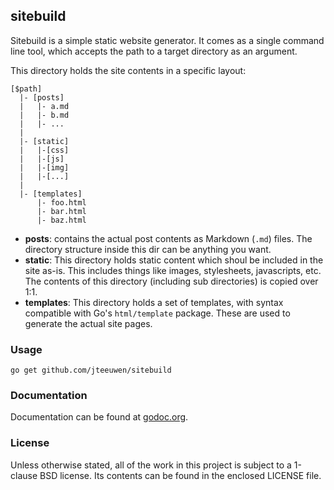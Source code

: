 ## sitebuild

Sitebuild is a simple static website generator.
It comes as a single command line tool, which accepts
the path to a target directory as an argument.

This directory holds the site contents in a specific layout:

    [$path]
      |- [posts]
      |   |- a.md
      |   |- b.md
      |   |- ...
      |
      |- [static]
      |   |-[css]
      |   |-[js]
      |   |-[img]
      |   |-[...]
      |
      |- [templates]
          |- foo.html
          |- bar.html
          |- baz.html

* **posts**: contains the actual post contents as Markdown (`.md`) files.
  The directory structure inside this dir can be anything you want.
* **static**: This directory holds static content which shoul be included
  in the site as-is. This includes things like images, stylesheets,
  javascripts, etc. The contents of this directory (including sub directories)
  is copied over 1:1.
* **templates**: This directory holds a set of templates, with syntax compatible
  with Go's `html/template` package. These are used to generate the actual
  site pages.


### Usage

    go get github.com/jteeuwen/sitebuild


### Documentation

Documentation can be found at [godoc.org](http://godoc.org/github.com/jteeuwen/sitebuild).


### License

Unless otherwise stated, all of the work in this project is subject to a
1-clause BSD license. Its contents can be found in the enclosed LICENSE file.

